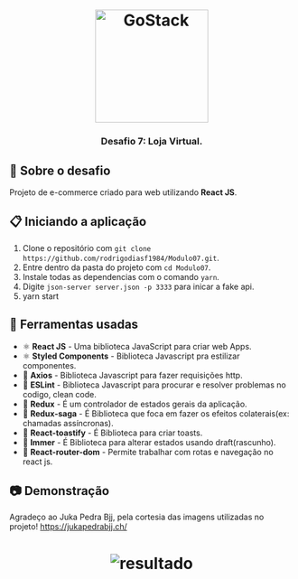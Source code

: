 <h1 align="center">
    <img alt="GoStack" src="https://rocketseat-cdn.s3-sa-east-1.amazonaws.com/bootcamp-header.png" width="200px" />
</h1>

<h3 align="center">
  Desafio 7: Loja Virtual.  
</h3>

## :rocket: Sobre o desafio

Projeto de e-commerce criado para web utilizando **React JS**.

## :clipboard: Iniciando a aplicação

1. Clone o repositório com `git clone https://github.com/rodrigodiasf1984/Modulo07.git`.
2. Entre dentro da pasta do projeto com `cd Modulo07`.
3. Instale todas as dependencias com o comando `yarn`.
4. Digite `json-server server.json -p 3333` para inicar a fake api. 
6. yarn start

## :hammer: Ferramentas usadas

- ⚛️ **React JS** - Uma biblioteca JavaScript para criar web Apps.
- ⚛️ **Styled Components** - Biblioteca Javascript pra estilizar componentes.
- 📄 **Axios** - Biblioteca Javascript para fazer requisições http.
- 📄 **ESLint** - Biblioteca Javascript para procurar e resolver problemas no codigo, clean code.
- 📄 **Redux** - É um controlador de estados gerais da aplicação.
- 📄 **Redux-saga** - É Biblioteca que foca em fazer os efeitos colaterais(ex: chamadas assíncronas).
- 📄 **React-toastify** - É Biblioteca para criar toasts. 
- 📄 **Immer** - É Biblioteca para alterar estados usando draft(rascunho). 
- 📄 **React-router-dom** - Permite trabalhar com rotas e navegação no react js. 

## :camera: Demonstração
Agradeço ao Juka Pedra Bjj, pela cortesia das imagens utilizadas no projeto!
https://jukapedrabjj.ch/


<h1 align="center">
  <img alt="resultado" src="https://github.com/rodrigodiasf1984/Modulo07/blob/master/modulo07.gif?raw=true"
 />
</h1>
